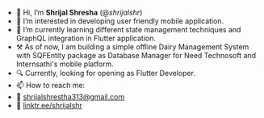 - 👋 Hi, I’m **Shrijal Shresha** (@*shrijalshr*)
- 👀 I’m interested in developing user friendly mobile application.
- 🌱 I’m currently learning different state management techniques and GraphQL integration in Flutter application.
- ⚒️ As of now, I am building a simple offline Dairy Management System with SQFEntity package as Database Manager for Need                   Technosoft and Internsathi's mobile platform.
- 🔍 Currently, looking for opening as Flutter Developer.
- 📫 How to reach me: 
- 📧 <shrijalshrestha313@gmail.com>  
- 🌳 [linktr.ee/shrijalshr](https://linktr.ee/shrijalshr)

<!---
shrijalshr/shrijalshr is a ✨ special ✨ repository because its `README.md` (this file) appears on your GitHub profile.
You can click the Preview link to take a look at your changes.
--->
